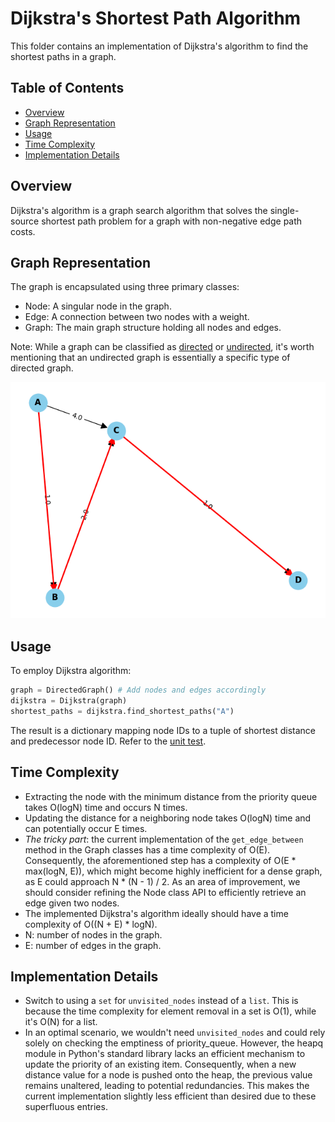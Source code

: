 # Dijkstra's Shortest Path Algorithm

This folder contains an implementation of Dijkstra's algorithm to find the shortest paths in a graph.


## Table of Contents
- [Overview](#overview)
- [Graph Representation](#graph-representation)
- [Usage](#usage)
- [Time Complexity](#time-complexity)
- [Implementation Details](#ismplementation-detail)


## Overview
Dijkstra's algorithm is a graph search algorithm that solves the single-source shortest path problem for a graph with non-negative edge path costs.


## Graph Representation
The graph is encapsulated using three primary classes:
- Node: A singular node in the graph.
- Edge: A connection between two nodes with a weight.
- Graph: The main graph structure holding all nodes and edges.

Note: While a graph can be classified as [directed](../graph_lib/directed_graph.py) or [undirected](../graph_lib/undirected_graph.py), it's worth mentioning that an undirected graph is essentially a specific type of directed graph.

![Example](./dijkstra.png)

## Usage
To employ Dijkstra algorithm:

```python
graph = DirectedGraph() # Add nodes and edges accordingly
dijkstra = Dijkstra(graph)
shortest_paths = dijkstra.find_shortest_paths("A")
```

The result is a dictionary mapping node IDs to a tuple of shortest distance and predecessor node ID. Refer to the [unit test](../../tests/test_dijkstra/test_dijkstra.py).


## Time Complexity
- Extracting the node with the minimum distance from the priority queue takes O(logN) time and occurs N times.
- Updating the distance for a neighboring node takes O(logN) time and can potentially occur E times.
- *The tricky part*: the current implementation of the `get_edge_between` method in the Graph classes has a time complexity of O(E). Consequently, the aforementioned step has a complexity of O(E * max(logN, E)), which might become highly inefficient for a dense graph, as E could approach N * (N - 1) / 2. As an area of improvement, we should consider refining the Node class API to efficiently retrieve an edge given two nodes.
- The implemented Dijkstra's algorithm ideally should have a time complexity of O((N + E) * logN).
- N: number of nodes in the graph.
- E: number of edges in the graph.


## Implementation Details
- Switch to using a `set` for `unvisited_nodes` instead of a `list`. This is because the time complexity for element removal in a set is O(1), while it's O(N) for a list.
- In an optimal scenario, we wouldn't need `unvisited_nodes` and could rely solely on checking the emptiness of priority_queue. However, the heapq module in Python's standard library lacks an efficient mechanism to update the priority of an existing item. Consequently, when a new distance value for a node is pushed onto the heap, the previous value remains unaltered, leading to potential redundancies. This makes the current implementation slightly less efficient than desired due to these superfluous entries.
